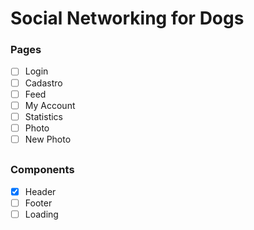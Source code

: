 # Social Networking for Dogs

### Pages

- [ ] Login
- [ ] Cadastro
- [ ] Feed
- [ ] My Account
- [ ] Statistics
- [ ] Photo
- [ ] New Photo

##

### Components

- [x] Header
- [ ] Footer
- [ ] Loading
